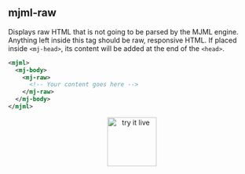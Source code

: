 ## mjml-raw

Displays raw HTML that is not going to be parsed by the MJML engine. Anything left inside this tag should be raw, responsive HTML.
If placed inside `<mj-head>`, its content will be added at the end of the `<head>`.

```xml
<mjml>
  <mj-body>
    <mj-raw>
      <!-- Your content goes here -->
    </mj-raw>
  </mj-body>
</mjml>
```

<p align="center">
  <a target="_blank" href="https://mjml.io/try-it-live/components/raw">
    <img width="100px" src="https://mjml.io/assets/img/svg/TRYITLIVE.svg" alt="try it live" />
  </a>
</p>

